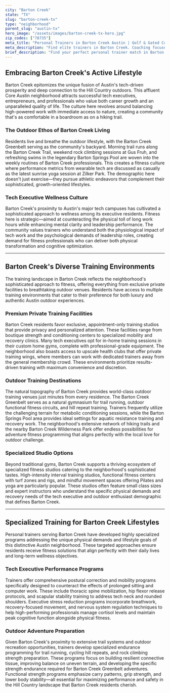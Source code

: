 ```yaml
---
city: "Barton Creek"
state: "TX"
slug: "barton-creek-tx"
type: "neighborhood"
parent_slug: "austin-tx"
hero_image: "/assets/images/barton-creek-tx-hero.jpg"
zip_codes: ["78735"]
meta_title: "Personal Trainers in Barton Creek Austin | Golf & Gated Community Fitness"
meta_description: "Find elite trainers in Barton Creek. Coaching focused on golf performance, gated community access, and high-end resort amenities."
brief_description: "Find your perfect personal trainer match in Barton Creek, TX. Our service connects you with elite fitness professionals specializing in the unique needs of Austin's tech executives and outdoor enthusiasts. Whether you're seeking postural correction from long hours at your desk, hill country trail running coaching, or private gym sessions, we match you with trainers who understand Barton Creek's active lifestyle. Get personalized training programs for functional strength, stress reduction, and sustainable results. Start your transformation today with a trainer who fits your Barton Creek lifestyle and goals."
---
```

## Embracing Barton Creek's Active Lifestyle

Barton Creek epitomizes the unique fusion of Austin's tech-driven prosperity and deep connection to the Hill Country outdoors. This affluent Core Austin neighborhood attracts successful tech executives, entrepreneurs, and professionals who value both career growth and an unparalleled quality of life. The culture here revolves around balancing high-powered work with immediate access to nature, creating a community that's as comfortable in a boardroom as on a hiking trail.

### The Outdoor Ethos of Barton Creek Living

Residents live and breathe the outdoor lifestyle, with the Barton Creek Greenbelt serving as the community's backyard. Morning trail runs along the Barton Creek Trail, weekend rock climbing sessions at Gus Fruh, and refreshing swims in the legendary Barton Springs Pool are woven into the weekly routines of Barton Creek professionals. This creates a fitness culture where performance metrics from wearable tech are discussed as casually as the latest sunrise yoga session at Zilker Park. The demographic here doesn't just exercise—they pursue athletic endeavors that complement their sophisticated, growth-oriented lifestyles.

### Tech Executive Wellness Culture

Barton Creek's proximity to Austin's major tech campuses has cultivated a sophisticated approach to wellness among its executive residents. Fitness here is strategic—aimed at counteracting the physical toll of long work hours while enhancing mental clarity and leadership performance. The community values trainers who understand both the physiological impact of tech work and the psychological demands of leadership roles, creating demand for fitness professionals who can deliver both physical transformation and cognitive optimization.

---

## Barton Creek's Diverse Training Environments

The training landscape in Barton Creek reflects the neighborhood's sophisticated approach to fitness, offering everything from exclusive private facilities to breathtaking outdoor venues. Residents have access to multiple training environments that cater to their preference for both luxury and authentic Austin outdoor experiences.

### Premium Private Training Facilities

Barton Creek residents favor exclusive, appointment-only training studios that provide privacy and personalized attention. These facilities range from boutique strength and conditioning centers to specialized mobility and recovery clinics. Many tech executives opt for in-home training sessions in their custom home gyms, complete with professional-grade equipment. The neighborhood also boasts access to upscale health clubs that offer private training wings, where members can work with dedicated trainers away from the general membership crowd. These environments prioritize results-driven training with maximum convenience and discretion.

### Outdoor Training Destinations

The natural topography of Barton Creek provides world-class outdoor training venues just minutes from every residence. The Barton Creek Greenbelt serves as a natural gymnasium for trail running, outdoor functional fitness circuits, and hill repeat training. Trainers frequently utilize the challenging terrain for metabolic conditioning sessions, while the Barton Springs Pool area provides ideal settings for aquatic resistance training and recovery work. The neighborhood's extensive network of hiking trails and the nearby Barton Creek Wilderness Park offer endless possibilities for adventure fitness programming that aligns perfectly with the local love for outdoor challenge.

### Specialized Studio Options

Beyond traditional gyms, Barton Creek supports a thriving ecosystem of specialized fitness studios catering to the neighborhood's sophisticated tastes. High-intensity interval training studios, functional fitness centers with turf zones and rigs, and mindful movement spaces offering Pilates and yoga are particularly popular. These studios often feature small class sizes and expert instructors who understand the specific physical demands and recovery needs of the tech executive and outdoor enthusiast demographic that defines Barton Creek.

---

## Specialized Training for Barton Creek Lifestyles

Personal trainers serving Barton Creek have developed highly specialized programs addressing the unique physical demands and lifestyle goals of this distinctive Austin neighborhood. These targeted approaches ensure residents receive fitness solutions that align perfectly with their daily lives and long-term wellness objectives.

### Tech Executive Performance Programs

Trainers offer comprehensive postural correction and mobility programs specifically designed to counteract the effects of prolonged sitting and computer work. These include thoracic spine mobilization, hip flexor release protocols, and scapular stability training to address tech neck and rounded shoulders. Executive stress reduction programs incorporate breathwork, recovery-focused movement, and nervous system regulation techniques to help high-performing professionals manage cortisol levels and maintain peak cognitive function alongside physical fitness.

### Outdoor Adventure Preparation

Given Barton Creek's proximity to extensive trail systems and outdoor recreation opportunities, trainers develop specialized endurance programming for trail running, cycling hill repeats, and rock climbing strength preparation. These programs focus on building resilient connective tissue, improving balance on uneven terrain, and developing the specific strength endurance required for Barton Creek Greenbelt adventures. Functional strength programs emphasize carry patterns, grip strength, and lower body stability—all essential for maximizing performance and safety in the Hill Country landscape that Barton Creek residents cherish.